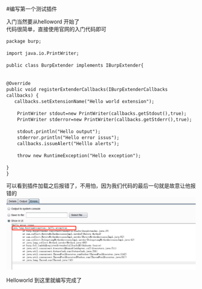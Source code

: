 #编写第一个测试插件

入门当然要从helloword 开始了  
代码很简单，直接使用官网的入门代码即可

    package burp;

	import java.io.PrintWriter;

	public class BurpExtender implements IBurpExtender{


    @Override
    public void registerExtenderCallbacks(IBurpExtenderCallbacks callbacks) {
       callbacks.setExtensionName("Hello world extension");

        PrintWriter stdout=new PrintWriter(callbacks.getStdout(),true);
        PrintWriter stderror=new PrintWriter(callbacks.getStderr(),true);

        stdout.println("Hello output");
        stderror.println("Hello error issus");
        callbacks.issueAlert("Helllo alerts");

        throw new RuntimeException("Hello exception");

    }
	}


可以看到插件加载之后报错了，不用怕，因为我们代码的最后一句就是故意让他报错的
![](images/3Helloworld01.png)

Helloworld 到这里就编写完成了